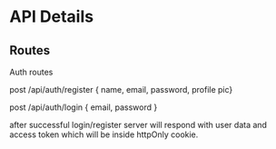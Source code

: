 # API Details

## Routes

Auth routes

post
/api/auth/register
{ name, email, password, profile pic}

post
/api/auth/login
{ email, password }

after successful login/register server will respond with user data and access token which will be inside httpOnly cookie.
